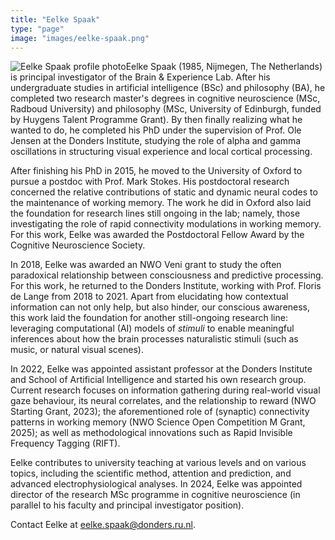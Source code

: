 ```yaml
---
title: "Eelke Spaak"
type: "page"
image: "images/eelke-spaak.png"
---
```


<img src="/images/eelke-spaak.png" class="bio-profile-pic" alt="Eelke Spaak profile photo">Eelke Spaak (1985, Nijmegen, The Netherlands) is principal investigator of the Brain & Experience Lab. After his undergraduate studies in artificial intelligence (BSc) and philosophy (BA), he completed two research master's degrees in cognitive neuroscience (MSc, Radboud University) and philosophy (MSc, University of Edinburgh, funded by Huygens Talent Programme Grant). By then finally realizing what he wanted to do, he completed his PhD under the supervision of Prof. Ole Jensen at the Donders Institute, studying the role of alpha and gamma oscillations in structuring visual experience and local cortical processing.

After finishing his PhD in 2015, he moved to the University of Oxford to pursue a postdoc with Prof. Mark Stokes. His postdoctoral research concerned the relative contributions of static and dynamic neural codes to the maintenance of working memory. The work he did in Oxford also laid the foundation for research lines still ongoing in the lab; namely, those investigating the role of rapid connectivity modulations in working memory. For this work, Eelke was awarded the Postdoctoral Fellow Award by the Cognitive Neuroscience Society.

In 2018, Eelke was awarded an NWO Veni grant to study the often paradoxical relationship between consciousness and predictive processing. For this work, he returned to the Donders Institute, working with Prof. Floris de Lange from 2018 to 2021. Apart from elucidating how contextual information can not only help, but also hinder, our conscious awareness, this work laid the foundation for another still-ongoing research line: leveraging computational (AI) models of _stimuli_ to enable meaningful inferences about how the brain processes naturalistic stimuli (such as music, or natural visual scenes).

In 2022, Eelke was appointed assistant professor at the Donders Institute and School of Artificial Intelligence and started his own research group. Current research focuses on information gathering during real-world visual gaze behaviour, its neural correlates, and the relationship to reward (NWO Starting Grant, 2023); the aforementioned role of (synaptic) connectivity patterns in working memory (NWO Science Open Competition M Grant, 2025); as well as methodological innovations such as Rapid Invisible Frequency Tagging (RIFT).

Eelke contributes to university teaching at various levels and on various topics, including the scientific method, attention and prediction, and advanced electrophysiological analyses. In 2024, Eelke was appointed director of the research MSc programme in cognitive neuroscience (in parallel to his faculty and principal investigator position).

Contact Eelke at [eelke.spaak@donders.ru.nl](mailto:eelke.spaak@donders.ru.nl).